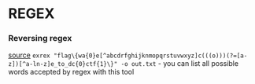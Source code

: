 # REGEX

### Reversing regex

[source](https://github.com/asciimoo/exrex)
`exrex "flag\{wa{0}e[^abcdrfghijknmopqrstuvwxyz]c(((o)))(?=[a-z])[^a-ln-z]e_to_dc{0}ctf{1}\}" -o out.txt` - you can list all possible words accepted by regex with this tool

